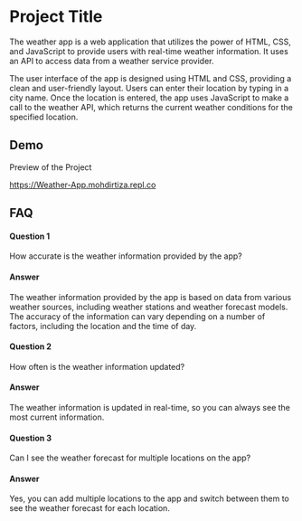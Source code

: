 # Project Title

The weather app is a web application that utilizes the power of HTML, CSS, and JavaScript to provide users with real-time weather information. It uses an API to access data from a weather service provider.

The user interface of the app is designed using HTML and CSS, providing a clean and user-friendly layout. Users can enter their location by typing in a city name. Once the location is entered, the app uses JavaScript to make a call to the weather API, which returns the current weather conditions for the specified location.


## Demo

Preview of the Project

https://Weather-App.mohdirtiza.repl.co


## FAQ

#### Question 1
How accurate is the weather information provided by the app?
#### Answer
The weather information provided by the app is based on data from various weather sources, including weather stations and weather forecast models. The accuracy of the information can vary depending on a number of factors, including the location and the time of day.
#### Question 2
 How often is the weather information updated?
#### Answer
The weather information is updated in real-time, so you can always see the most current information.
#### Question 3
Can I see the weather forecast for multiple locations on the app?
#### Answer
Yes, you can add multiple locations to the app and switch between them to see the weather forecast for each location.
